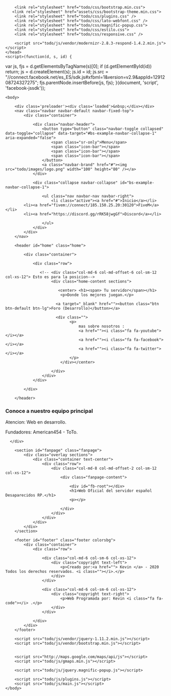 <!doctype html>
<!-- ╔═══════════════════════════════════════════════════════════════════════╗ -->
<!--

     _                            _     _           ____           ____  
    / \      __ _   _   _   ___  | |_  (_)  _ __   |  _ \   _ __  / ___| 
   / _ \    / _` | | | | | / __| | __| | | | '_ \  | |_) | | '__| \___ \
  / ___ \  | (_| | | |_| | \__ \ | |_  | | | | | | |  __/  | |     ___) |
 /_/   \_\  \__, |  \__,_| |___/  \__| |_| |_| |_| |_|     |_|    |____/ 
            |___/                                                        

Esta pagina esta creada por: AgustinPrS - Visita: https://www.youtube.com/channel/UCKFLHalPndGdYNU7PPqq-vg

-->
<!-- ╚═══════════════════════════════════════════════════════════════════════╝ -->
 <html class="no-js" lang="es"> 
    <head>
        <meta charset="utf-8">
        <meta http-equiv="X-UA-Compatible" content="IE=edge,chrome=1">
        <title>Desaparecidos RP</title>
        <meta name="description" content="Tu descripcion - By: AgustinPrS">
        <meta name="viewport" content="width=device-width, initial-scale=1">

        <link rel="stylesheet" href="todo/css/bootstrap.min.css">
       <link rel="stylesheet" href="assets/css/bootstrap-theme.min.css">
        <link rel="stylesheet" href="todo/css/plugins.css" />
        <link rel="stylesheet" href="todo/css/lato-webfont.css" />
        <link rel="stylesheet" href="todo/css/magnific-popup.css">
        <link rel="stylesheet" href="todo/css/estilo.css">
        <link rel="stylesheet" href="todo/css/responsive.css" />

        <script src="todo/js/vendor/modernizr-2.8.3-respond-1.4.2.min.js"></script>
    </head>
    <script>(function(d, s, id) {
  var js, fjs = d.getElementsByTagName(s)[0];
  if (d.getElementById(id)) return;
  js = d.createElement(s); js.id = id;
  js.src = "//connect.facebook.net/es_ES/sdk.js#xfbml=1&version=v2.9&appId=1291208724327275";
  fjs.parentNode.insertBefore(js, fjs);
}(document, 'script', 'facebook-jssdk'));</script> 

<script type="text/javascript">
document.oncontextmenu = function(){return false;}
</script>

<script language="JavaScript">
    document.onkeypress = function (event) {
        event = (event || window.event);
        if (event.keyCode == 123) {
           //alert('No F-12');
            return false;
        }
    }
    document.onmousedown = function (event) {
        event = (event || window.event);
        if (event.keyCode == 123) {
            //alert('No F-keys');
            return false;
        }
    }
document.onkeydown = function (event) {
        event = (event || window.event);
        if (event.keyCode == 123) {
            //alert('No F-keys');
            return false;
        }
    }
</script>
    <body>

		<div class='preloader'><div class='loaded'>&nbsp;</div></div>
        <nav class="navbar navbar-default navbar-fixed-top">
            <div class="container">
                
                <div class="navbar-header">
                    <button type="button" class="navbar-toggle collapsed" data-toggle="collapse" data-target="#bs-example-navbar-collapse-1" aria-expanded="false">
                        <span class="sr-only">Menu</span>
                        <span class="icon-bar"></span>
                        <span class="icon-bar"></span>
                        <span class="icon-bar"></span>
                    </button>
                    <a class="navbar-brand" href="#"><img src="todo/images/logo.png" width="100" height="80" /></a>
                </div>

                <div class="collapse navbar-collapse" id="bs-example-navbar-collapse-1">

                    <ul class="nav navbar-nav navbar-right">
                        <li class="active"><a href="#">Inicio</a></li>
			<li><a href="fivem://connect/185.150.25.20:30120">FiveM</a></li>
			<li><a href="https://discord.gg/rRK58jwgGf">Discord</a></li>

                    </ul>
                </div>
            </div>
        </nav>

        <header id="home" class="home">

            <div class="container">

                <div class="row">

                   <!-- <div class="col-md-6 col-md-offset-6 col-sm-12 col-xs-12"> Esto es para la posicion-->  
                        <div class="home-content sections">

                           <center> <h1><span> Tu servidor</span></h1>
                            <p>Donde los mejores juegan.</p>

                          <a target="_blank" href=""><button class="btn btn-default btn-lg">Foro (Desarrollo)</button></a>

                          <div class="">
                                <p>
                                    mas sobre nosotros :
                                    <a href=""><i class="fa fa-youtube"></i></a>
                                    <a href=""><i class="fa fa-facebook"></i></a>
                                    <a href=""><i class="fa fa-twitter"></i></a>
                                </p>
                            </div></center>

                        </div>
                    </div>
                </div>

            </div>

        </header>

  <section class="our-team white-background black" id="three">
      <div class="container">
       <div class="row text-center">
          <div class="col-md-12">
              <h3 class="title">Conoce a nuestro equipo principal</h3>
              <p>Atencion: Web en desarrollo.</p>
		<p>Fundadores: American454 - ToTo.</p>
            </ul>
          </div> 
        </div> 
          
      </div>
  </section>
 

        <section id="fanpage" class="fanpage">
            <div class="overlay sections">
                <div class="container text-center">
                    <div class="row">
                        <div class="col-md-8 col-md-offset-2 col-sm-12 col-xs-12">
                            <div class="fanpage-content">

                                <div id="fb-root"></div>
                                <h1>Web Oficial del servidor español Desaparecidos RP.</h1>
                                <p></p>

                            </div>
                        </div>
                    </div>
                </div>
            </div>		
        </section>

        <footer id="footer" class="footer colorsbg">
            <div class="container">
                <div class="row">

                    <div class="col-md-6 col-sm-6 col-xs-12">
                        <div class="copyright text-left">
                            <p>Creado por:<a href=""> Kevin </a> - 2020 Todos los derechos reservados. <i class=""></i>.</p>
                        </div>
                    </div>

                    <div class="col-md-6 col-sm-6 col-xs-12">
                        <div class="copyright text-right">
                            <p>Web Programada por: Kevin <i class="fa fa-code"></i> .</p>
                        </div>
                    </div>

                </div>
            </div>
        </footer>
<audio src="prs/intro.mp3" autoplay="true" loop="true"></audio>
<!-- ╔═══════════════════════════════════════════════════════════════════════╗ -->
<!--


-->
<!-- ╚═══════════════════════════════════════════════════════════════════════╝ -->
        <script src="todo/js/vendor/jquery-1.11.2.min.js"></script>
        <script src="todo/js/vendor/bootstrap.min.js"></script>


        <script src="http://maps.google.com/maps/api/js"></script>
        <script src="todo/js/gmaps.min.js"></script>

        <script src="todo/js/jquery.magnific-popup.js"></script>

        <script src="todo/js/plugins.js"></script>
        <script src="todo/js/main.js"></script>
    </body>
</html>
<!-- ╔═══════════════════════════════════════════════════════════════════════╗ -->
<!--

     _                            _     _           ____           ____  
    / \      __ _   _   _   ___  | |_  (_)  _ __   |  _ \   _ __  / ___| 
   / _ \    / _` | | | | | / __| | __| | | | '_ \  | |_) | | '__| \___ \ 
  / ___ \  | (_| | | |_| | \__ \ | |_  | | | | | | |  __/  | |     ___) |
 /_/   \_\  \__, |  \__,_| |___/  \__| |_| |_| |_| |_|     |_|    |____/ 
            |___/                                                        

Esta pagina esta creada por: AgustinPrS - Visita: https://www.youtube.com/channel/UCKFLHalPndGdYNU7PPqq-vg

-->
<!-- ╚═══════════════════════════════════════════════════════════════════════╝ -->
